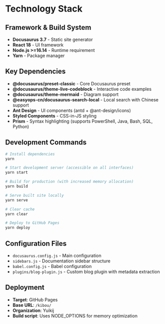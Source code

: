 # Technology Stack

## Framework & Build System
- **Docusaurus 3.7** - Static site generator
- **React 18** - UI framework
- **Node.js >=16.14** - Runtime requirement
- **Yarn** - Package manager

## Key Dependencies
- **@docusaurus/preset-classic** - Core Docusaurus preset
- **@docusaurus/theme-live-codeblock** - Interactive code examples
- **@docusaurus/theme-mermaid** - Diagram support
- **@easyops-cn/docusaurus-search-local** - Local search with Chinese support
- **Ant Design** - UI components (antd + @ant-design/icons)
- **Styled Components** - CSS-in-JS styling
- **Prism** - Syntax highlighting (supports PowerShell, Java, Bash, SQL, Python)

## Development Commands
```bash
# Install dependencies
yarn

# Start development server (accessible on all interfaces)
yarn start

# Build for production (with increased memory allocation)
yarn build

# Serve built site locally
yarn serve

# Clear cache
yarn clear

# Deploy to GitHub Pages
yarn deploy
```

## Configuration Files
- `docusaurus.config.js` - Main configuration
- `sidebars.js` - Documentation sidebar structure
- `babel.config.js` - Babel configuration
- `plugins/blog-plugin.js` - Custom blog plugin with metadata extraction

## Deployment
- **Target**: GitHub Pages
- **Base URL**: `/kibou/`
- **Organization**: Yuikij
- **Build script**: Uses NODE_OPTIONS for memory optimization
